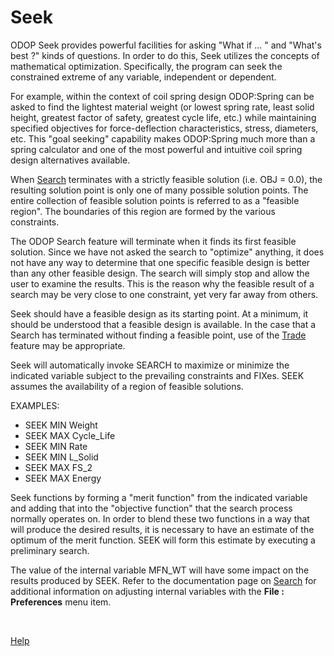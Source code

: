 # Seek

ODOP Seek provides powerful facilities for asking  "What if ... "
and "What's best ?" kinds of questions.
In order to do this, Seek utilizes the concepts of mathematical optimization.
Specifically, the program can seek the constrained extreme of any variable, independent or dependent.

For example, within the context of coil spring design 
ODOP:Spring can be asked to find the lightest material weight 
(or lowest spring rate, least solid height, greatest factor of safety, greatest cycle life, etc.) 
while maintaining specified objectives for force-deflection characteristics, stress, diameters, etc. 
This "goal seeking" capability makes ODOP:Spring much more than a spring calculator and
one of the most powerful and intuitive coil spring design alternatives available.  

When [Search](search.html) terminates with a strictly feasible solution (i.e.  OBJ = 0.0),
the resulting solution point is only one of many possible solution points.
The entire collection of feasible solution points is referred to as a
"feasible region".  The boundaries of this region are formed by the various
constraints.

The ODOP Search feature will terminate when it finds its first feasible solution. 
Since  we have not asked the search to "optimize" anything, it does not have
any way to determine that one specific feasible design is better than any
other feasible design.  The search will simply stop and allow the user to
examine the results.  This is the reason why the feasible result of a
search may be very close to one constraint, yet very far away from
others.

Seek should have a feasible design as its starting point. 
At a minimum, it should be understood that a feasible design is available. 
In the case that  a Search has terminated without finding a feasible point, 
use of the [Trade](trade.html) feature may be appropriate.  

Seek will automatically invoke SEARCH to maximize or minimize the indicated
variable subject to the prevailing constraints and FIXes.  SEEK assumes the
availability of a region of feasible solutions.

EXAMPLES:
* SEEK  MIN  Weight
* SEEK  MAX  Cycle\_Life
* SEEK  MIN  Rate
* SEEK  MIN  L\_Solid
* SEEK  MAX  FS_2
* SEEK  MAX  Energy

Seek functions by forming a "merit function" from the indicated variable
and adding that into the "objective function" that the search process
normally operates on.  In order to blend these two functions in a way that
will produce the desired results, it is necessary to have an estimate of
the optimum of the merit function. SEEK will form this estimate by executing a
preliminary search. 

The value of the internal variable MFN_WT will have some impact on the
results produced by SEEK. 
Refer to the documentation page on [Search](search.html) 
for additional information on adjusting internal variables 
with the <b>File : Preferences</b> menu item.  

&nbsp;  

[Help](/docs/Help)
